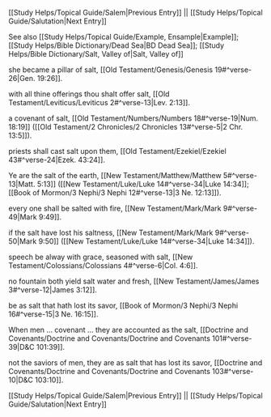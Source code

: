 [[Study Helps/Topical Guide/Salem|Previous Entry]]  ||  [[Study Helps/Topical Guide/Salutation|Next Entry]]

 See also [[Study Helps/Topical Guide/Example, Ensample|Example]]; [[Study Helps/Bible Dictionary/Dead Sea|BD Dead Sea]]; [[Study Helps/Bible Dictionary/Salt, Valley of|Salt, Valley of]]

 she became a pillar of salt, [[Old Testament/Genesis/Genesis 19#^verse-26|Gen. 19:26]].

 with all thine offerings thou shalt offer salt, [[Old Testament/Leviticus/Leviticus 2#^verse-13|Lev. 2:13]].

 a covenant of salt, [[Old Testament/Numbers/Numbers 18#^verse-19|Num. 18:19]] ([[Old Testament/2 Chronicles/2 Chronicles 13#^verse-5|2 Chr. 13:5]]).

 priests shall cast salt upon them, [[Old Testament/Ezekiel/Ezekiel 43#^verse-24|Ezek. 43:24]].

 Ye are the salt of the earth, [[New Testament/Matthew/Matthew 5#^verse-13|Matt. 5:13]] ([[New Testament/Luke/Luke 14#^verse-34|Luke 14:34]]; [[Book of Mormon/3 Nephi/3 Nephi 12#^verse-13|3 Ne. 12:13]]).

 every one shall be salted with fire, [[New Testament/Mark/Mark 9#^verse-49|Mark 9:49]].

 if the salt have lost his saltness, [[New Testament/Mark/Mark 9#^verse-50|Mark 9:50]] ([[New Testament/Luke/Luke 14#^verse-34|Luke 14:34]]).

 speech be alway with grace, seasoned with salt, [[New Testament/Colossians/Colossians 4#^verse-6|Col. 4:6]].

 no fountain both yield salt water and fresh, [[New Testament/James/James 3#^verse-12|James 3:12]].

 be as salt that hath lost its savor, [[Book of Mormon/3 Nephi/3 Nephi 16#^verse-15|3 Ne. 16:15]].

 When men ... covenant ... they are accounted as the salt, [[Doctrine and Covenants/Doctrine and Covenants/Doctrine and Covenants 101#^verse-39|D&C 101:39]].

 not the saviors of men, they are as salt that has lost its savor, [[Doctrine and Covenants/Doctrine and Covenants/Doctrine and Covenants 103#^verse-10|D&C 103:10]].

[[Study Helps/Topical Guide/Salem|Previous Entry]]  ||  [[Study Helps/Topical Guide/Salutation|Next Entry]]